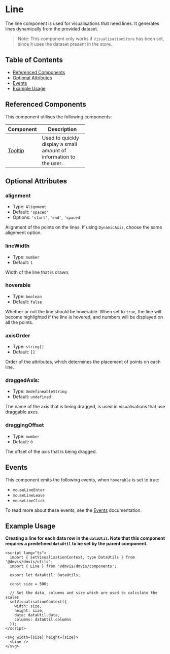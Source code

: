 # Line

The line component is used for visualisations that need lines. It generates lines dynamically from the provided dataset.

> Note: This component only works if `VisualisationStore` has been set, since it uses the dataset present in the store.

## Table of Contents

- [Referenced Components](#referenced-components)
- [Optional Attributes](#optional-attributes)
- [Events](#events)
- [Example Usage](#example-usage)

## Referenced Components

This component utilises the following components:

<table style="width: 50%">
  <thead>
    <tr>
      <th style="width: 20%;">Component</th>
      <th style="width: 80%;">Description</th>
    </tr>
  </thead>
  <tbody>
    <tr>
      <td><a href="#/components/Tooltip.md">Tooltip</a></td>
      <td>Used to quickly display a small amount of information to the user.</td>
    </tr>
  </tbody>
</table>

## Optional Attributes

### alignment

- Type: `Alignment`
- Default: `'spaced'`
- Options: `'start'`, `'end'`, `'spaced'`

Alignment of the points on the lines. If using `DynamicAxis`, choose the same alignment option.

### lineWidth

- Type: `number`
- Default: `1`

Width of the line that is drawn.

### hoverable

- Type: `boolean`
- Default: `false`

Whether or not the line should be hoverable. When set to `true`, the line will become highlighted if the line is hovered, and numbers will be displayed on all the points.

### axisOrder

- Type: `string[]`
- Default: `[]`

Order of the attributes, which determines the placement of points on each line.

### draggedAxis:

- Type: `UndefineableString`
- Default: `undefined`

The name of the axis that is being dragged, is used in visualisations that use draggable axes.

### draggingOffset

- Type: `number`
- Default: `0`

The offset of the axis that is being dragged.

## Events

This component emits the following events, when `hoverable` is set to true:

- `mouseLineEnter`
- `mouseLineLeave`
- `mouseLineClick`

To read more about these events, see the [Events](../utils/Events.md) documentation.

## Example Usage

<b>Creating a line for each data row in the `dataUtil`. Note that this component requires a predefined `dataUtil` to be set by the parent component. </b>

```svelte
<script lang="ts">
  import { setVisualisationContext, type DataUtils } from '@dmvis/dmvis/utils';
  import { Line } from '@dmvis/dmvis/components';

  export let dataUtil: DataUtils;

  const size = 500;

  // Set the data, columns and size which are used to calculate the scales
  setVisualisationContext({
    width: size,
    height: size,
    data: dataUtil.data,
    columns: dataUtil.columns
  });
</script>

<svg width={size} height={size}>
  <Line />
</svg>
```
